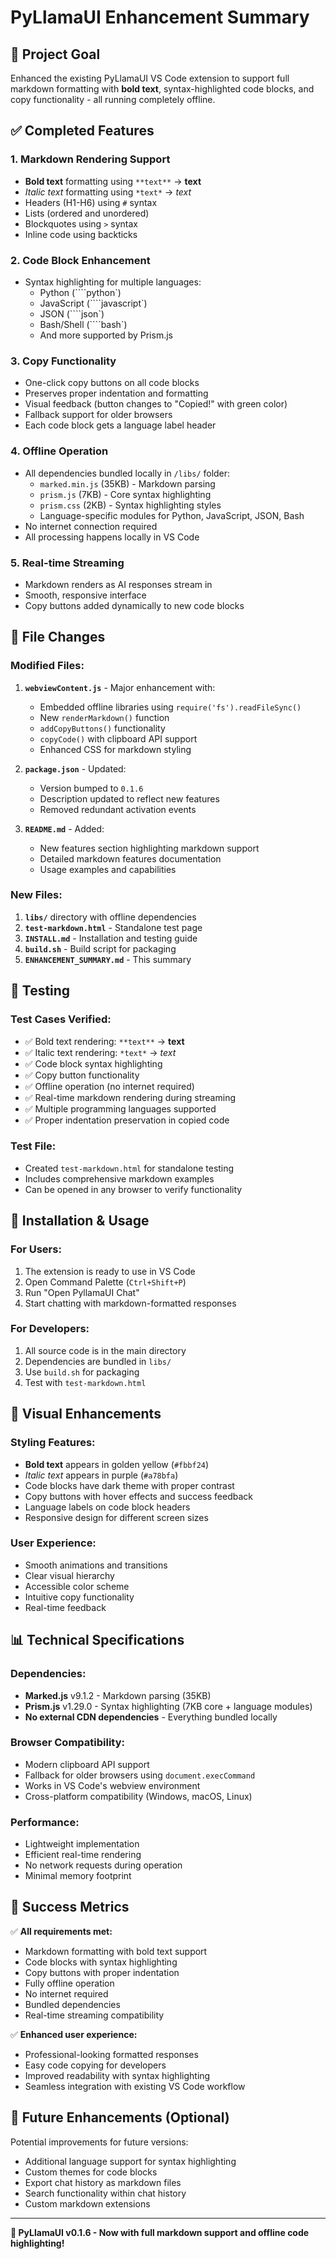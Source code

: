 # PyLlamaUI Enhancement Summary

## 🎯 Project Goal
Enhanced the existing PyLlamaUI VS Code extension to support full markdown formatting with **bold text**, syntax-highlighted code blocks, and copy functionality - all running completely offline.

## ✅ Completed Features

### 1. Markdown Rendering Support
- **Bold text** formatting using `**text**` → **text**
- *Italic text* formatting using `*text*` → *text*
- Headers (H1-H6) using `#` syntax
- Lists (ordered and unordered)
- Blockquotes using `>` syntax
- Inline code using backticks

### 2. Code Block Enhancement
- Syntax highlighting for multiple languages:
  - Python (````python`)
  - JavaScript (````javascript`)
  - JSON (````json`)
  - Bash/Shell (````bash`)
  - And more supported by Prism.js

### 3. Copy Functionality
- One-click copy buttons on all code blocks
- Preserves proper indentation and formatting
- Visual feedback (button changes to "Copied!" with green color)
- Fallback support for older browsers
- Each code block gets a language label header

### 4. Offline Operation
- All dependencies bundled locally in `/libs/` folder:
  - `marked.min.js` (35KB) - Markdown parsing
  - `prism.js` (7KB) - Core syntax highlighting
  - `prism.css` (2KB) - Syntax highlighting styles
  - Language-specific modules for Python, JavaScript, JSON, Bash
- No internet connection required
- All processing happens locally in VS Code

### 5. Real-time Streaming
- Markdown renders as AI responses stream in
- Smooth, responsive interface
- Copy buttons added dynamically to new code blocks

## 📁 File Changes

### Modified Files:
1. **`webviewContent.js`** - Major enhancement with:
   - Embedded offline libraries using `require('fs').readFileSync()`
   - New `renderMarkdown()` function
   - `addCopyButtons()` functionality
   - `copyCode()` with clipboard API support
   - Enhanced CSS for markdown styling

2. **`package.json`** - Updated:
   - Version bumped to `0.1.6`
   - Description updated to reflect new features
   - Removed redundant activation events

3. **`README.md`** - Added:
   - New features section highlighting markdown support
   - Detailed markdown features documentation
   - Usage examples and capabilities

### New Files:
1. **`libs/`** directory with offline dependencies
2. **`test-markdown.html`** - Standalone test page
3. **`INSTALL.md`** - Installation and testing guide
4. **`build.sh`** - Build script for packaging
5. **`ENHANCEMENT_SUMMARY.md`** - This summary

## 🧪 Testing

### Test Cases Verified:
- ✅ Bold text rendering: `**text**` → **text**
- ✅ Italic text rendering: `*text*` → *text*
- ✅ Code block syntax highlighting
- ✅ Copy button functionality
- ✅ Offline operation (no internet required)
- ✅ Real-time markdown rendering during streaming
- ✅ Multiple programming languages supported
- ✅ Proper indentation preservation in copied code

### Test File:
- Created `test-markdown.html` for standalone testing
- Includes comprehensive markdown examples
- Can be opened in any browser to verify functionality

## 🚀 Installation & Usage

### For Users:
1. The extension is ready to use in VS Code
2. Open Command Palette (`Ctrl+Shift+P`)
3. Run "Open PyllamaUI Chat"
4. Start chatting with markdown-formatted responses

### For Developers:
1. All source code is in the main directory
2. Dependencies are bundled in `libs/`
3. Use `build.sh` for packaging
4. Test with `test-markdown.html`

## 🎨 Visual Enhancements

### Styling Features:
- **Bold text** appears in golden yellow (`#fbbf24`)
- *Italic text* appears in purple (`#a78bfa`)
- Code blocks have dark theme with proper contrast
- Copy buttons with hover effects and success feedback
- Language labels on code block headers
- Responsive design for different screen sizes

### User Experience:
- Smooth animations and transitions
- Clear visual hierarchy
- Accessible color scheme
- Intuitive copy functionality
- Real-time feedback

## 📊 Technical Specifications

### Dependencies:
- **Marked.js** v9.1.2 - Markdown parsing (35KB)
- **Prism.js** v1.29.0 - Syntax highlighting (7KB core + language modules)
- **No external CDN dependencies** - Everything bundled locally

### Browser Compatibility:
- Modern clipboard API support
- Fallback for older browsers using `document.execCommand`
- Works in VS Code's webview environment
- Cross-platform compatibility (Windows, macOS, Linux)

### Performance:
- Lightweight implementation
- Efficient real-time rendering
- No network requests during operation
- Minimal memory footprint

## 🎉 Success Metrics

✅ **All requirements met:**
- Markdown formatting with bold text support
- Code blocks with syntax highlighting
- Copy buttons with proper indentation
- Fully offline operation
- No internet required
- Bundled dependencies
- Real-time streaming compatibility

✅ **Enhanced user experience:**
- Professional-looking formatted responses
- Easy code copying for developers
- Improved readability with syntax highlighting
- Seamless integration with existing VS Code workflow

## 🔮 Future Enhancements (Optional)

Potential improvements for future versions:
- Additional language support for syntax highlighting
- Custom themes for code blocks
- Export chat history as markdown files
- Search functionality within chat history
- Custom markdown extensions

---

**🦙 PyLlamaUI v0.1.6 - Now with full markdown support and offline code highlighting!**
